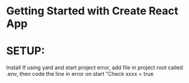 # Getting Started with Create React App
# SETUP:
Install
If using yard and start project error, add file in project root called .env, then code the line in error on start "Check xxxx = true


<link href="https://fonts.googleapis.com/css2?family=PT+Sans:wght@700&display=swap" rel="stylesheet">

 